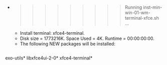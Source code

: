 * >>>>>>>>> Running inst-min-win-01-wm-terminal-xfce.sh ...
  * Install terminal: xfce4-terminal.
  * Disk size = 1773216K. Space Used = 4K. Runtime = 00:00:00:00.
  * The following NEW packages will be installed:
  ```bash
exo-utils* libxfce4ui-2-0* xfce4-terminal*
  ```
